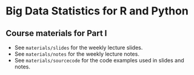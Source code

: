 # Big Data Statistics for R and Python
## Course materials for Part I

- See `materials/slides` for the weekly lecture slides.
- See `materials/notes` for the weekly lecture notes.
- See `materials/sourcecode` for the code examples used in slides and notes.


